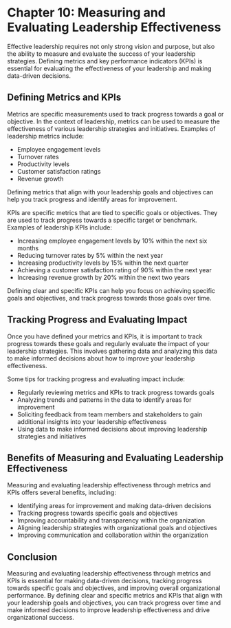 Chapter 10: Measuring and Evaluating Leadership Effectiveness
=============================================================

Effective leadership requires not only strong vision and purpose, but also the ability to measure and evaluate the success of your leadership strategies. Defining metrics and key performance indicators (KPIs) is essential for evaluating the effectiveness of your leadership and making data-driven decisions.

Defining Metrics and KPIs
-------------------------

Metrics are specific measurements used to track progress towards a goal or objective. In the context of leadership, metrics can be used to measure the effectiveness of various leadership strategies and initiatives. Examples of leadership metrics include:

* Employee engagement levels
* Turnover rates
* Productivity levels
* Customer satisfaction ratings
* Revenue growth

Defining metrics that align with your leadership goals and objectives can help you track progress and identify areas for improvement.

KPIs are specific metrics that are tied to specific goals or objectives. They are used to track progress towards a specific target or benchmark. Examples of leadership KPIs include:

* Increasing employee engagement levels by 10% within the next six months
* Reducing turnover rates by 5% within the next year
* Increasing productivity levels by 15% within the next quarter
* Achieving a customer satisfaction rating of 90% within the next year
* Increasing revenue growth by 20% within the next two years

Defining clear and specific KPIs can help you focus on achieving specific goals and objectives, and track progress towards those goals over time.

Tracking Progress and Evaluating Impact
---------------------------------------

Once you have defined your metrics and KPIs, it is important to track progress towards these goals and regularly evaluate the impact of your leadership strategies. This involves gathering data and analyzing this data to make informed decisions about how to improve your leadership effectiveness.

Some tips for tracking progress and evaluating impact include:

* Regularly reviewing metrics and KPIs to track progress towards goals
* Analyzing trends and patterns in the data to identify areas for improvement
* Soliciting feedback from team members and stakeholders to gain additional insights into your leadership effectiveness
* Using data to make informed decisions about improving leadership strategies and initiatives

Benefits of Measuring and Evaluating Leadership Effectiveness
-------------------------------------------------------------

Measuring and evaluating leadership effectiveness through metrics and KPIs offers several benefits, including:

* Identifying areas for improvement and making data-driven decisions
* Tracking progress towards specific goals and objectives
* Improving accountability and transparency within the organization
* Aligning leadership strategies with organizational goals and objectives
* Improving communication and collaboration within the organization

Conclusion
----------

Measuring and evaluating leadership effectiveness through metrics and KPIs is essential for making data-driven decisions, tracking progress towards specific goals and objectives, and improving overall organizational performance. By defining clear and specific metrics and KPIs that align with your leadership goals and objectives, you can track progress over time and make informed decisions to improve leadership effectiveness and drive organizational success.
